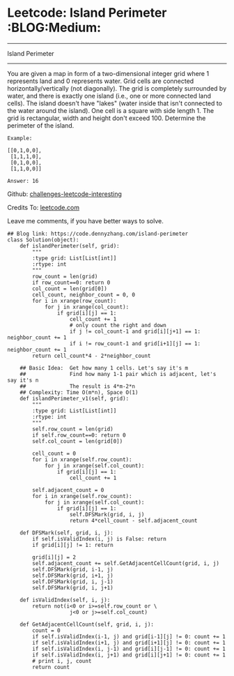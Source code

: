 # Leetcode: Island Perimeter     :BLOG:Medium:


---

Island Perimeter  

---

You are given a map in form of a two-dimensional integer grid where 1 represents land and 0 represents water. Grid cells are connected horizontally/vertically (not diagonally). The grid is completely surrounded by water, and there is exactly one island (i.e., one or more connected land cells). The island doesn't have "lakes" (water inside that isn't connected to the water around the island). One cell is a square with side length 1. The grid is rectangular, width and height don't exceed 100. Determine the perimeter of the island.  

    Example:
    
    [[0,1,0,0],
     [1,1,1,0],
     [0,1,0,0],
     [1,1,0,0]]
    
    Answer: 16

Github: [challenges-leetcode-interesting](https://github.com/DennyZhang/challenges-leetcode-interesting/tree/master/island-perimeter)  

Credits To: [leetcode.com](https://leetcode.com/problems/island-perimeter/description/)  

Leave me comments, if you have better ways to solve.  

    ## Blog link: https://code.dennyzhang.com/island-perimeter
    class Solution(object):
        def islandPerimeter(self, grid):
            """
            :type grid: List[List[int]]
            :rtype: int
            """
            row_count = len(grid)
            if row_count==0: return 0
            col_count = len(grid[0])
            cell_count, neighbor_count = 0, 0
            for i in xrange(row_count):
                for j in xrange(col_count):
                    if grid[i][j] == 1:
                        cell_count += 1
                        # only count the right and down
                        if j != col_count-1 and grid[i][j+1] == 1: neighbor_count += 1
                        if i != row_count-1 and grid[i+1][j] == 1: neighbor_count += 1
            return cell_count*4 - 2*neighbor_count
    
        ## Basic Idea:  Get how many 1 cells. Let's say it's m
        ##              Find how many 1-1 pair which is adjacent, let's say it's n
        ##              The result is 4*m-2*n
        ## Complexity: Time O(m*n), Space O(1)
        def islandPerimeter_v1(self, grid):
            """
            :type grid: List[List[int]]
            :rtype: int
            """
            self.row_count = len(grid)
            if self.row_count==0: return 0
            self.col_count = len(grid[0])
    
            cell_count = 0
            for i in xrange(self.row_count):
                for j in xrange(self.col_count):
                    if grid[i][j] == 1:
                        cell_count += 1
    
            self.adjacent_count = 0
            for i in xrange(self.row_count):
                for j in xrange(self.col_count):
                    if grid[i][j] == 1:
                        self.DFSMark(grid, i, j)
                        return 4*cell_count - self.adjacent_count
    
        def DFSMark(self, grid, i, j):
            if self.isValidIndex(i, j) is False: return
            if grid[i][j] != 1: return
    
            grid[i][j] = 2
            self.adjacent_count += self.GetAdjacentCellCount(grid, i, j)
            self.DFSMark(grid, i-1, j)
            self.DFSMark(grid, i+1, j)
            self.DFSMark(grid, i, j-1)
            self.DFSMark(grid, i, j+1)
    
        def isValidIndex(self, i, j):
            return not(i<0 or i>=self.row_count or \
                        j<0 or j>=self.col_count)
    
        def GetAdjacentCellCount(self, grid, i, j):
            count = 0
            if self.isValidIndex(i-1, j) and grid[i-1][j] != 0: count += 1
            if self.isValidIndex(i+1, j) and grid[i+1][j] != 0: count += 1
            if self.isValidIndex(i, j-1) and grid[i][j-1] != 0: count += 1
            if self.isValidIndex(i, j+1) and grid[i][j+1] != 0: count += 1
            # print i, j, count
            return count